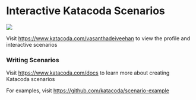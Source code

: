 # Interactive Katacoda Scenarios

[![](http://shields.katacoda.com/katacoda/vasanthadeiveehan/count.svg)](https://www.katacoda.com/vasanthadeiveehan "Get your profile on Katacoda.com")

Visit https://www.katacoda.com/vasanthadeiveehan to view the profile and interactive scenarios

### Writing Scenarios
Visit https://www.katacoda.com/docs to learn more about creating Katacoda scenarios

For examples, visit https://github.com/katacoda/scenario-example
